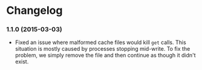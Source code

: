 Changelog
=========

### 1.1.0 (2015-03-03)

- Fixed an issue where malformed cache files would kill `get` calls. This situation is
  mostly caused by processes stopping mid-write. To fix the problem, we simply remove
  the file and then continue as though it didn't exist.